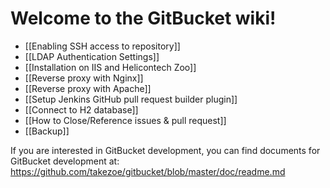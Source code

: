 Welcome to the GitBucket wiki!
====
 * [[Enabling SSH access to repository]]
 * [[LDAP Authentication Settings]]
 * [[Installation on IIS and Helicontech Zoo]]
 * [[Reverse proxy with Nginx]]
 * [[Reverse proxy with Apache]]
 * [[Setup Jenkins GitHub pull request builder plugin]]
 * [[Connect to H2 database]]
 * [[How to Close/Reference issues & pull request]]
 * [[Backup]]

If you are interested in GitBucket development, you can find documents for GitBucket development at: https://github.com/takezoe/gitbucket/blob/master/doc/readme.md